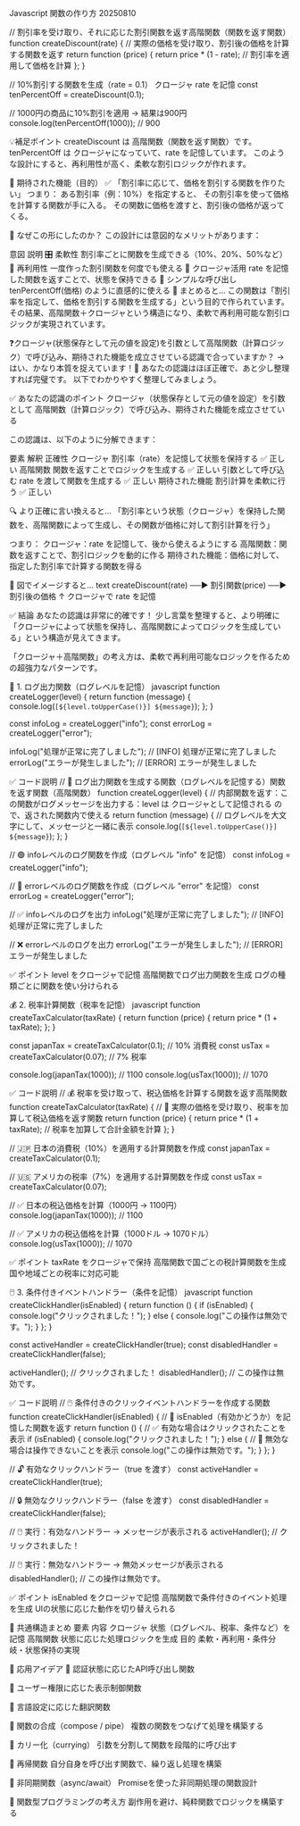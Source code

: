 Javascript 関数の作り方 20250810

// 割引率を受け取り、それに応じた割引関数を返す高階関数（関数を返す関数）
function createDiscount(rate) {
  // 実際の価格を受け取り、割引後の価格を計算する関数を返す
  return function (price) {
    return price * (1 - rate); // 割引率を適用して価格を計算
  };
}

// 10%割引する関数を生成（rate = 0.1） クロージャ rate を記憶
const tenPercentOff = createDiscount(0.1);

// 1000円の商品に10%割引を適用 → 結果は900円
console.log(tenPercentOff(1000)); // 900

💡補足ポイント
createDiscount は 高階関数（関数を返す関数）です。
tenPercentOff は クロージャになっていて、rate を記憶しています。
このような設計にすると、再利用性が高く、柔軟な割引ロジックが作れます。

🎯 期待された機能（目的）
✅ 「割引率に応じて、価格を割引する関数を作りたい」
つまり：
ある割引率（例：10%）を指定すると、
その割引率を使って価格を計算する関数が手に入る。
その関数に価格を渡すと、割引後の価格が返ってくる。

🧠 なぜこの形にしたのか？
この設計には意図的なメリットがあります：

意図	                    説明
🎛 柔軟性	            割引率ごとに関数を生成できる（10%、20%、50%など）
🔁 再利用性	           一度作った割引関数を何度でも使える
🧠 クロージャ活用	   rate を記憶した関数を返すことで、状態を保持できる
🧼 シンプルな呼び出し	tenPercentOff(価格) のように直感的に使える
🧩 まとめると…
この関数は「割引率を指定して、価格を割引する関数を生成する」という目的で作られています。 
その結果、高階関数＋クロージャという構造になり、柔軟で再利用可能な割引ロジックが実現されています。


❓クロージャ(状態保存として元の値を設定)を引数として高階関数（計算ロジック）で呼び込み、期待された機能を成立させている認識で合っていますか？
→はい、かなり本質を捉えています！👏 あなたの認識はほぼ正確で、あと少し整理すれば完璧です。
以下でわかりやすく整理してみましょう。

✅ あなたの認識のポイント
クロージャ（状態保存として元の値を設定）を引数として 高階関数（計算ロジック）で呼び込み、期待された機能を成立させている

この認識は、以下のように分解できます：

要素                    	解釈	                            正確性
クロージャ	           割引率（rate）を記憶して状態を保持する	✅ 正しい
高階関数	           関数を返すことでロジックを生成する	    ✅ 正しい
引数として呼び込む	    rate を渡して関数を生成する	            ✅ 正しい
期待された機能	       割引計算を柔軟に行う	                   ✅ 正しい

🔍 より正確に言い換えると…
「割引率という状態（クロージャ）を保持した関数を、高階関数によって生成し、その関数が価格に対して割引計算を行う」

つまり：
クロージャ：rate を記憶して、後から使えるようにする
高階関数：関数を返すことで、割引ロジックを動的に作る
期待された機能：価格に対して、指定した割引率で計算する関数を得る

🧠 図でイメージすると…
text
createDiscount(rate) ──▶ 割引関数(price) ──▶ 割引後の価格
        ↑
     クロージャで rate を記憶

✅ 結論
あなたの認識は非常に的確です！ 少し言葉を整理すると、より明確に「クロージャによって状態を保持し、高階関数によってロジックを生成している」という構造が見えてきます。

「クロージャ＋高階関数」の考え方は、柔軟で再利用可能なロジックを作るための超強力なパターンです。 

📝 1. ログ出力関数（ログレベルを記憶）
javascript
function createLogger(level) {
  return function (message) {
    console.log(`[${level.toUpperCase()}] ${message}`);
  };
}

const infoLog = createLogger("info");
const errorLog = createLogger("error");

infoLog("処理が正常に完了しました"); // [INFO] 処理が正常に完了しました
errorLog("エラーが発生しました");     // [ERROR] エラーが発生しました

✅ コード説明
// 🔧 ログ出力関数を生成する関数（ログレベルを記憶する）関数を返す関数（高階関数）
function createLogger(level) {
  // 内部関数を返す：この関数がログメッセージを出力する：level は クロージャとして記憶される ので、返された関数内で使える
  return function (message) {
    // ログレベルを大文字にして、メッセージと一緒に表示
    console.log(`[${level.toUpperCase()}] ${message}`);
  };
}

// 🟢 infoレベルのログ関数を作成（ログレベル "info" を記憶）
const infoLog = createLogger("info");

// 🔴 errorレベルのログ関数を作成（ログレベル "error" を記憶）
const errorLog = createLogger("error");

// ✅ infoレベルのログを出力
infoLog("処理が正常に完了しました"); // [INFO] 処理が正常に完了しました

// ❌ errorレベルのログを出力
errorLog("エラーが発生しました");     // [ERROR] エラーが発生しました

✅ ポイント
level をクロージャで記憶
高階関数でログ出力関数を生成
ログの種類ごとに関数を使い分けられる


💰 2. 税率計算関数（税率を記憶）
javascript
function createTaxCalculator(taxRate) {
  return function (price) {
    return price * (1 + taxRate);
  };
}

const japanTax = createTaxCalculator(0.1); // 10% 消費税
const usTax = createTaxCalculator(0.07);   // 7% 税率

console.log(japanTax(1000)); // 1100
console.log(usTax(1000));    // 1070

✅ コード説明
// 💰 税率を受け取って、税込価格を計算する関数を返す高階関数
function createTaxCalculator(taxRate) {
  // 🧮 実際の価格を受け取り、税率を加算して税込価格を返す関数
  return function (price) {
    return price * (1 + taxRate); // 税率を加算して合計金額を計算
  };
}

// 🇯🇵 日本の消費税（10%）を適用する計算関数を作成
const japanTax = createTaxCalculator(0.1);

// 🇺🇸 アメリカの税率（7%）を適用する計算関数を作成
const usTax = createTaxCalculator(0.07);

// ✅ 日本の税込価格を計算（1000円 → 1100円）
console.log(japanTax(1000)); // 1100

// ✅ アメリカの税込価格を計算（1000ドル → 1070ドル）
console.log(usTax(1000));    // 1070

✅ ポイント
taxRate をクロージャで保持
高階関数で国ごとの税計算関数を生成
国や地域ごとの税率に対応可能


🖱️ 3. 条件付きイベントハンドラー（条件を記憶）
javascript
function createClickHandler(isEnabled) {
  return function () {
    if (isEnabled) {
      console.log("クリックされました！");
    } else {
      console.log("この操作は無効です。");
    }
  };
}

const activeHandler = createClickHandler(true);
const disabledHandler = createClickHandler(false);

activeHandler();   // クリックされました！
disabledHandler(); // この操作は無効です。


✅ コード説明
// 🖱️ 条件付きのクリックイベントハンドラーを作成する関数
function createClickHandler(isEnabled) {
  // 🧠 isEnabled（有効かどうか）を記憶した関数を返す
  return function () {
    // ✅ 有効な場合はクリックされたことを表示
    if (isEnabled) {
      console.log("クリックされました！");
    } else {
      // 🚫 無効な場合は操作できないことを表示
      console.log("この操作は無効です。");
    }
  };
}

// 🔓 有効なクリックハンドラー（true を渡す）
const activeHandler = createClickHandler(true);

// 🔒 無効なクリックハンドラー（false を渡す）
const disabledHandler = createClickHandler(false);

// 🖱️ 実行：有効なハンドラー → メッセージが表示される
activeHandler();   // クリックされました！

// 🖱️ 実行：無効なハンドラー → 無効メッセージが表示される
disabledHandler(); // この操作は無効です。

✅ ポイント
isEnabled をクロージャで記憶
高階関数で条件付きのイベント処理を生成
UIの状態に応じた動作を切り替えられる

🧩 共通構造まとめ
要素	    内容
クロージャ	状態（ログレベル、税率、条件など）を記憶
高階関数	状態に応じた処理ロジックを生成
目的	    柔軟・再利用・条件分岐・状態保持の実現

🚀 応用アイデア
🔹 認証状態に応じたAPI呼び出し関数

🔹 ユーザー権限に応じた表示制御関数

🔹 言語設定に応じた翻訳関数

🔹 関数の合成（compose / pipe）
複数の関数をつなげて処理を構築する

🔹 カリー化（currying）
引数を分割して関数を段階的に呼び出す

🔹 再帰関数
自分自身を呼び出す関数で、繰り返し処理を構築

🔹 非同期関数（async/await）
Promiseを使った非同期処理の関数設計

🔹 関数型プログラミングの考え方
副作用を避け、純粋関数でロジックを構築する